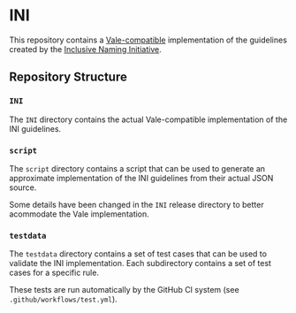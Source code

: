 # INI

This repository contains a [Vale-compatible][1] implementation of the 
guidelines created by the [Inclusive Naming Initiative][2].

## Repository Structure

### `INI`

The `INI` directory contains the actual Vale-compatible implementation of the
INI guidelines.

### `script`

The `script` directory contains a script that can be used to generate an 
approximate implementation of the INI guidelines from their actual JSON source.

Some details have been changed in the `INI` release directory to better 
acommodate the Vale implementation.

### `testdata`

The `testdata` directory contains a set of test cases that can be used to 
validate the INI implementation. Each subdirectory contains a set of test cases 
for a specific rule.

These tests are run automatically by the GitHub CI system (see 
`.github/workflows/test.yml`).

[1]: https://github.com/errata-ai/vale
[2]: https://inclusivenaming.org/